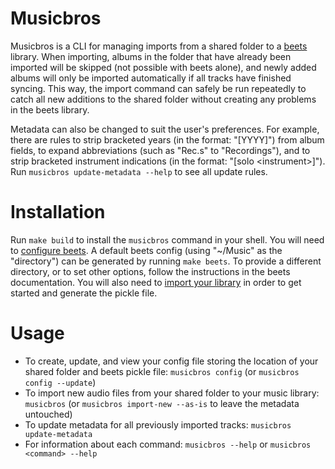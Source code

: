 # Musicbros

Musicbros is a CLI for managing imports from a shared folder to a
[beets](https://beets.io/) library. When importing, albums in the folder that
have already been imported will be skipped (not possible with beets alone), and
newly added albums will only be imported automatically if all tracks have
finished syncing. This way, the import command can safely be run repeatedly to
catch all new additions to the shared folder without creating any problems in
the beets library.

Metadata can also be changed to suit the user's preferences. For example, there
are rules to strip bracketed years (in the format: "[YYYY]") from album
fields, to expand abbreviations (such as "Rec.s" to "Recordings"), and to strip
bracketed instrument indications (in the format: "[solo \<instrument\>]"). Run
`musicbros update-metadata --help` to see all update rules.

# Installation

Run `make build` to install the `musicbros` command in your shell. You will need
to [configure beets](https://beets.readthedocs.io/en/stable/guides/main.html#configuring).
A default beets config (using "~/Music" as the "directory") can be generated by
running `make beets`. To provide a different directory, or to set other options,
follow the instructions in the beets documentation. You will also need to
[import your library](https://beets.readthedocs.io/en/stable/guides/main.html#importing-your-library)
in order to get started and generate the pickle file.

# Usage

- To create, update, and view your config file storing the location of your
  shared folder and beets pickle file: `musicbros config` (or `musicbros config --update`)
- To import new audio files from your shared folder to your music library:
  `musicbros` (or `musicbros import-new --as-is` to leave the metadata untouched)
- To update metadata for all previously imported tracks: `musicbros update-metadata`
- For information about each command: `musicbros --help` or `musicbros <command> --help`
